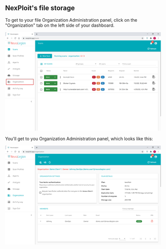## NexPloit's file storage

To get to your file Organization Administration panel, click on the "Organization" tab on the left side of your dashboard.

![Organization Administration 01](media/organization-administration-01.png ':size=100%')

You'll get to you Organization Administration panel, which looks like this:

![Organization Administration 02](media/organization-administration-02.png ':size=100%')

